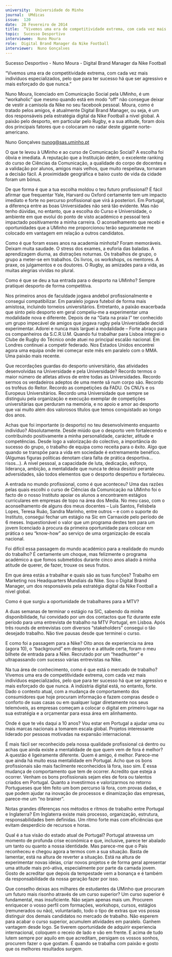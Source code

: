 ```yaml
---
university:  Universidade do Minho
journal:  UMdicas
issue:  120
date:  28 Fevereiro de 2014
title:  “Vivemos uma era de competitividade extrema, com cada vez mais indivíduos especializados, pelo que para ter sucesso há que ser agressivo e mais esforçado do que nunca.”
topic:  Sucesso Desportivo
interviewee:  Nuno Moura
role:  Digital Brand Manager da Nike Football
interviewer:  Nuno Gonçalves
---
```

 

 Sucesso Desportivo - Nuno Moura - Digital Brand Manager da Nike Football 


 “Vivemos uma era de competitividade extrema, com cada vez mais indivíduos especializados, pelo que para ter sucesso há que ser agressivo e mais esforçado do que nunca.”

 Nuno Moura, licenciado em Comunicação Social pela UMinho, é um “workaholic” que mesmo quando está em modo “off” não consegue deixar de vestir a camisola da Nike no seu facebook pessoal.
 Moura, como é tratado pelos amigos, é atualmente Digital Brand Manager, ou seja, é um dos responsáveis pela estratégia digital da Nike Football a nível global. A paixão pelo desporto, em particular pelo Rugby, e a sua atitude, foram dois dos principais fatores que o colocaram no radar deste gigante norte-americano.

 Nuno Gonçalves 
 nunog@sas.uminho.pt 

 O que te levou à UMinho e ao curso de Comunicação Social?
 A escolha foi óbvia e imediata. A reputação que a Instituição detém, o excelente ranking do curso de Ciências da Comunicação, a qualidade do corpo de docentes e a validação por alunos, amigos mais velhos, que muito respeitava, tornaram a decisão fácil.
 A proximidade geográfica e baixo custo de vida da cidade foram um bónus.

 De que forma é que a tua escolha moldou o teu futuro profissional?
 É fácil afirmar que frequentar Yale, Harvard ou Oxford certamente tem um impacto imediato e forte no percurso profissional que virá á posteriori. Em Portugal, a diferença entre as boas Universidades não será tão evidente. Mas não tenho dúvidas, no entanto, que a escolha do Curso e Universidade, o ambiente em que evoluí do ponto de visto académico e pessoal terá impactado positivamente a minha carreira. O aconselhamento que recebi e oportunidades que a UMinho me proporcionou terão seguramente me colocado em vantagem em relação a outros candidatos.

 Como é que foram esses anos na academia minhota?
 Foram memoráveis. Deixam muita saudade. O stress dos exames, a euforia das baladas. A aprendizagem diurna, as distrações noturnas. Os trabalhos de grupo, o grupo a meter-se em trabalhos.
 Os livros, os workshops, os mentores. A praxe, os julgamentos e os doutores. O Rugby, as amizades para a vida, as muitas alegrias vividas no plural.

 Como é que se deu a tua entrada para o desporto na UMinho?
 Sempre pratiquei desporto de forma competitiva.

 Nos primeiros anos de faculdade jogava andebol profissionalmente e consegui compatibilizar. Em paralelo jogava futebol de forma mais amistosa, incluindo torneios universitários. Entretanto, a paixão exacerbada que sinto pelo desporto em geral compeliu-me a experimentar uma modalidade nova e diferente. Depois de na “Gata na praia I” ter conhecido um grupo impecável de amigos que jogava rugby pela Universidade decidi experimentar. Adorei e nunca mais larguei a modalidade – Forte abraço para os companheiros da S.C.R.U.M. Quando fui trabalhar para Lisboa integrei o Clube de Rugby do Técnico onde atuei no principal escalão nacional.
 Em Londres continuei a competir federado. Nos Estados Unidos encontrei agora uma equipa onde irei começar este mês em paralelo com o MMA. Uma paixão mais recente.

 Que recordações guardas do desporto universitário, das atividades desenvolvidas na Universidade e pela Universidade?
 Recordo termos o maior número de atletas ativos de entre todas as Universidades. Recordo sermos os verdadeiros adeptos de uma mente sã num corpo são. Recordo os troféus do Reitor. Recordo as competições da FADU. Os CNU’s e os Europeus Universitários. Recordo uma Universidade que sempre se distinguiu pela organização e execução exemplar de competições universitárias que perduram na memória, e no apoio e amor ao desporto que vai muito além dos valorosos títulos que temos conquistado ao longo dos anos.

 Achas que foi importante (o desporto) no teu desenvolvimento enquanto indivíduo?
 Absolutamente. Desde miúdo que o desporto vem fortalecendo e contribuindo positivamente a minha personalidade, carácter, atitude e competências.
 Desde logo a valorização do colectivo, a importância do sucesso do grupo, o trabalho de equipa como receita para o êxito. Algo que quando se transpõe para a vida em sociedade é extremamente benéfico. (Algumas figuras políticas denotam clara falta de prática desportiva... risos...). A nível pessoal, a capacidade de luta, dedicação, esforço, liderança, ambição, a mentalidade que nunca te deixa desistir perante adversidades, são todos elementos que o desporto despertou e fortaleceu.

 A entrada no mundo profissional, como é que aconteceu?
 Uma das razões pelas quais escolhi o curso de Ciências da Comunicação na UMinho foi o facto de o nosso Instituto apoiar os alunos a encontrarem estágios curriculares em empresas de topo na área dos Media. No meu caso, com o aconselhamento de alguns dos meus docentes – Luís Santos, Felisbela Lopes, Teresa Ruão, Sandra Marinho, entre outros – e com o suporte do Instituto, consegui fechar um estágio na Sic em Carnaxide pelo período de 6 meses. Inquestionável o valor que um programa destes tem para um jovem licenciado à procura da primeira oportunidade para colocar em prática o seu “know-how” ao serviço de uma organização de escala nacional.

 Foi difícil essa passagem do mundo académico para a realidade do mundo do trabalho?
 É certamente um choque, mas felizmente o programa académico a que fomos submetidos durante cinco anos aliado à minha atitude de querer, de fazer, trouxe os seus frutos.

 Em que área estás a trabalhar e quais são as tuas funções?
 Trabalho em Marketing nos Headquarters Mundiais da Nike. Sou o Digital Brand Manager, um dos responsáveis pela estratégia digital da Nike Football a nível global.

 Como é que surgiu a oportunidade de trabalhares para a MTV?

 A duas semanas de terminar o estágio na SIC, sabendo da minha disponibilidade, fui convidado por um dos contactos que fiz durante este período para uma entrevista de trabalho na MTV Portugal, em Lisboa.
 Após três rounds de entrevistas com diversos “stakeholders” consegui o tão desejado trabalho. Não tive pausas desde que terminei o curso.

 E como foi a passagem para a Nike?
 Oito anos de experiencia na área (agora 10), o “background” em desporto e a atitude certa, foram o meu bilhete de entrada para a Nike. Recrutado por um “headhunter” e ultrapassando com sucesso várias entrevistas na Nike.

 Na tua área de conhecimento, como é que está o mercado de trabalho?
 Vivemos uma era de competitividade extrema, com cada vez mais indivíduos especializados, pelo que para ter sucesso há que ser agressivo e mais esforçado do que nunca. A indústria digital está, no entanto, forte. Dado o contexto atual, com a mudança de comportamento dos consumidores que hoje procuram informação e fazem compras desde o conforto de suas casas ou em qualquer lugar diretamente nos seus telemóveis, as empresas começam a colocar o digital em primeiro lugar na sua estratégia e a orçamentar para essa área em alinhamento.

 Onde é que te vês daqui a 10 anos?
 Vou estar em Portugal a ajudar uma ou mais marcas nacionais a tomarem escala global. Projetos interessante liderado por pessoas motivadas na expansão internacional.

 É mais fácil ser reconhecido pela nossa qualidade profissional cá dentro ou achas que ainda existe a mentalidade de que quem vem de fora é melhor?
 A questão é ligeiramente diferente. Quem é amigo, é melhor. Parece-me que ainda há muito essa mentalidade em Portugal. Acho que os bons profissionais são mais facilmente reconhecidos lá fora, isso sim. É essa mudança de comportamento que tem de ocorrer. Acredito que esteja a ocorrer. Venham os bons profissionais sejam eles de fora ou talentos criados em Portugal.
 Quanto a investirmos e valorizarmos no retorno Portugueses que têm feito um bom percurso lá fora, com provas dadas, e que podem ajudar na inovação de processos e dinamização das empresas, parece-me um “no brainer”.

 Notas grandes diferenças nos métodos e ritmos de trabalho entre Portugal e Inglaterra?
 Em Inglaterra existe mais processo, organização, estrutura, responsabilidades bem definidas. Um ritmo forte mas com eficiências que evitam desperdício de recursos e horas.

 Qual é a tua visão do estado atual de Portugal?
 Portugal atravessa um momento de profunda crise económica e que, inclusive, parece ter abalado um tanto ou quanto a nossa identidade. Mas parece-me que o Pais reconheceu e chegou agora a termos com a sua situação. Basta de lamentar, está na altura de reverter a situação. Está na altura de experimentar novas ideias, criar novos projetos e de forma geral apresentar uma atitude mais pró-ativa, especialmente por parte da camada jovem. Gosto de acreditar que depois da tempestade vem a bonança e é também da responsabilidade da nossa geração fazer por isso.

 Que conselho deixas aos milhares de estudantes da UMinho que procuram um futuro mais risonho através de um curso superior?
 Um curso superior é fundamental, mas insuficiente.
 Não sejam apenas mais um. Procurem enriquecer o vosso perfil com formações, workshops, cursos, estágios (remunerados ou não), voluntariado, todo o tipo de extras que vos possa distinguir dos demais candidatos no mercado de trabalho. Não esperem para acabar o curso superior, acumulem atividades em paralelo. Ganhem vantagem desde logo. Se tiverem oportunidade de adquirir experiencia internacional, coloquem o receio de lado e vão em frente.
 E acima de tudo lutem sempre por aquilo em que acreditam, persigam os vossos sonhos, procurem fazer o que gostam. É quando se trabalha com paixão e gosto que os melhores resultados surgem.

 

